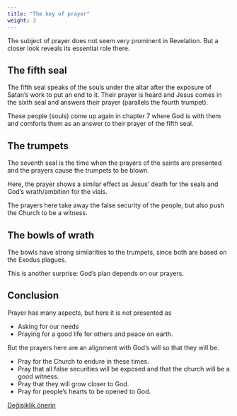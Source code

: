 ```yaml
---
title: "The key of prayer"
weight: 3
---
```



The subject of prayer does not seem very prominent in Revelation. But a closer look reveals its essential role there.


## The fifth seal

<a name="c4f7"></a>
The fifth seal speaks of the souls under the altar after the exposure of Satan’s work to put an end to it. Their prayer is heard and Jesus comes in the sixth seal and answers their prayer (parallels the fourth trumpet).

These people (souls) come up again in chapter 7 where God is with them and comforts them as an answer to their prayer of the fifth seal.


## The trumpets

<a name="23eb"></a>
The seventh seal is the time when the prayers of the saints are presented and the prayers cause the trumpets to be blown.

Here, the prayer shows a similar effect as Jesus’ death for the seals and God’s wrath/ambition for the vials.

The prayers here take away the false security of the people, but also push the Church to be a witness.


## The bowls of wrath

<a name="ba03"></a>
The bowls have strong similarities to the trumpets, since both are based on the Exodus plagues.

This is another surprise: God’s plan depends on our prayers.


## Conclusion

<a name="7af2"></a>
Prayer has many aspects, but here it is not presented as

- Asking for our needs
- Praying for a good life for others and peace on earth.


But the prayers here are an alignment with God’s will so that they will be.

- Pray for the Church to endure in these times.
- Pray that all false securities will be exposed and that the church will be a good witness.
- Pray that they will grow closer to God.
- Pray for people’s hearts to be opened to God.







[Değişiklik önerin](https://github.com/revelation-today/revelation-today/blob/main/exampleSite/content/docs/topics/power/short/the-key-of-prayer.md)
